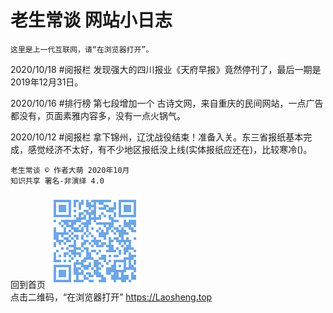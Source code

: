 老生常谈 网站小日志
====================

	这里是上一代互联网，请“在浏览器打开”。




2020/10/18	#阅报栏
	发现强大的四川报业《天府早报》竟然停刊了，最后一期是2019年12月31日。

2020/10/16	#排行榜
	第七段增加一个 古诗文网，来自重庆的民间网站，一点广告都没有，页面素雅内容多，没有一点火锅气。

2020/10/12	#阅报栏
	拿下锦州，辽沈战役结束！准备入关。东三省报纸基本完成，感觉经济不太好，有不少地区报纸没上线(实体报纸应还在)，比较寒冷()。




	老生常谈 © 作者大萌 2020年10月
	知识共享 署名-非演绎 4.0

回到首页
<a href=".." title="返回老生常谈首页"><img src="../indexQR-Blue.png" /></a>  
点击二维码，“在浏览器打开” https://Laosheng.top
